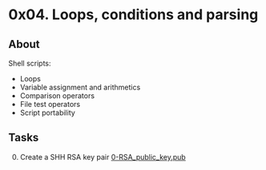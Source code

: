 # 0x04. Loops, conditions and parsing
## About
Shell scripts:
* Loops
* Variable assignment and arithmetics
* Comparison operators
* File test operators
* Script portability
## Tasks
0. Create a SHH RSA key pair
[0-RSA_public_key.pub](0-RSA_public_key.pub)
